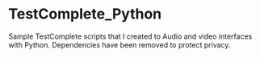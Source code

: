 # TestComplete_Python
Sample TestComplete scripts that I created to Audio and video interfaces with Python. Dependencies have been removed to protect privacy.
